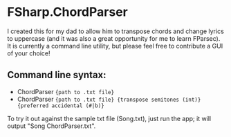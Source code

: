# FSharp.ChordParser

I created this for my dad to allow him to transpose chords and change lyrics to uppercase (and it was also a great opportunity for me to learn FParsec).
It is currently a command line utility, but please feel free to contribute a GUI of your choice!

## Command line syntax:
- ChordParser `{path to .txt file}`
- ChordParser `{path to .txt file} {transpose semitones (int)} {preferred accidental (#|b)}`

To try it out against the sample txt file (Song.txt), just run the app; it will output "Song ChordParser.txt". 
